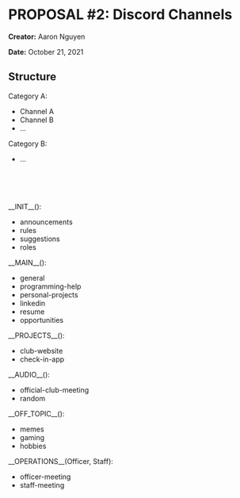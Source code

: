 # PROPOSAL #2: Discord Channels

**Creator:** Aaron Nguyen

**Date:** October 21, 2021

## Structure

Category A:

- Channel A
- Channel B
- ...

Category B:

- ...

<br>
<br>
<br>

\_\_INIT\_\_():

- announcements
- rules
- suggestions
- roles

\_\_MAIN\_\_():

- general
- programming-help
- personal-projects
- linkedin
- resume
- opportunities

\_\_PROJECTS\_\_():

- club-website
- check-in-app

\_\_AUDIO\_\_():

- official-club-meeting
- random

\_\_OFF_TOPIC\_\_():

- memes
- gaming
- hobbies

\_\_OPERATIONS\_\_(Officer, Staff):

- officer-meeting
- staff-meeting
